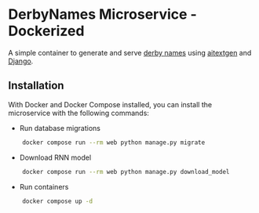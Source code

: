 # DerbyNames Microservice - Dockerized

A simple container to generate and serve [derby names](https://en.wikipedia.org/wiki/Roller_derby#Derby_names) using [aitextgen](https://docs.aitextgen.io/) and [Django](https://docs.djangoproject.com/).

## Installation

With Docker and Docker Compose installed, you can install the microservice with the following commands:


+ Run database migrations

```bash
    docker compose run --rm web python manage.py migrate
```

+ Download RNN model

```bash
    docker compose run --rm web python manage.py download_model
```

+ Run containers

```bash
    docker compose up -d
```
